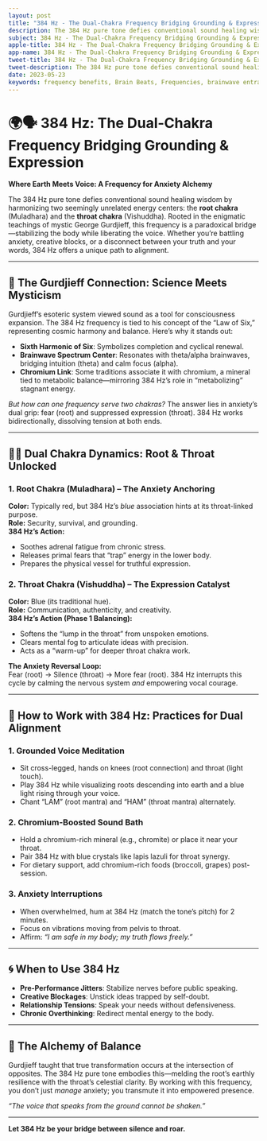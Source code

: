 ```yaml
---
layout: post
title: "384 Hz - The Dual-Chakra Frequency Bridging Grounding & Expression"
description: The 384 Hz pure tone defies conventional sound healing wisdom by harmonizing two seemingly unrelated energy centers: the root chakra (Muladhara) and the throat chakra (Vishuddha).  
subject: 384 Hz - The Dual-Chakra Frequency Bridging Grounding & Expression
apple-title: 384 Hz - The Dual-Chakra Frequency Bridging Grounding & Expression
app-name: 384 Hz - The Dual-Chakra Frequency Bridging Grounding & Expression
tweet-title: 384 Hz - The Dual-Chakra Frequency Bridging Grounding & Expression
tweet-description: The 384 Hz pure tone defies conventional sound healing wisdom by harmonizing two seemingly unrelated energy centers: the root chakra (Muladhara) and the throat chakra (Vishuddha).
date: 2023-05-23
keywords: frequency benefits, Brain Beats, Frequencies, brainwave entrainment, sound therapy, pure tone, 384 Hz, pure tones, throat chakra, throat, chakra, Anxiety, earth chakra
---       
```


# 🌍🗣️ 384 Hz: The Dual-Chakra Frequency Bridging Grounding & Expression  

**Where Earth Meets Voice: A Frequency for Anxiety Alchemy**  

The 384 Hz pure tone defies conventional sound healing wisdom by harmonizing two seemingly unrelated energy centers: the **root chakra** (Muladhara) and the **throat chakra** (Vishuddha). Rooted in the enigmatic teachings of mystic George Gurdjieff, this frequency is a paradoxical bridge—stabilizing the body while liberating the voice. Whether you’re battling anxiety, creative blocks, or a disconnect between your truth and your words, 384 Hz offers a unique path to alignment.  

---

## 🔄 **The Gurdjieff Connection: Science Meets Mysticism**  
Gurdjieff’s esoteric system viewed sound as a tool for consciousness expansion. The 384 Hz frequency is tied to his concept of the “Law of Six,” representing cosmic harmony and balance. Here’s why it stands out:  
- **Sixth Harmonic of Six**: Symbolizes completion and cyclical renewal.  
- **Brainwave Spectrum Center**: Resonates with theta/alpha brainwaves, bridging intuition (theta) and calm focus (alpha).  
- **Chromium Link**: Some traditions associate it with chromium, a mineral tied to metabolic balance—mirroring 384 Hz’s role in “metabolizing” stagnant energy.  

*But how can one frequency serve two chakras?* The answer lies in anxiety’s dual grip: fear (root) and suppressed expression (throat). 384 Hz works bidirectionally, dissolving tension at both ends.  

---

## 🌱🔵 **Dual Chakra Dynamics: Root & Throat Unlocked**  

### **1. Root Chakra (Muladhara) – The Anxiety Anchoring**  
**Color:** Typically red, but 384 Hz’s *blue* association hints at its throat-linked purpose.  
**Role:** Security, survival, and grounding.  
**384 Hz’s Action:**  
- Soothes adrenal fatigue from chronic stress.  
- Releases primal fears that “trap” energy in the lower body.  
- Prepares the physical vessel for truthful expression.  

### **2. Throat Chakra (Vishuddha) – The Expression Catalyst**  
**Color:** Blue (its traditional hue).  
**Role:** Communication, authenticity, and creativity.  
**384 Hz’s Action (Phase 1 Balancing):**  
- Softens the “lump in the throat” from unspoken emotions.  
- Clears mental fog to articulate ideas with precision.  
- Acts as a “warm-up” for deeper throat chakra work.  

**The Anxiety Reversal Loop:**  
Fear (root) → Silence (throat) → More fear (root). 384 Hz interrupts this cycle by calming the nervous system *and* empowering vocal courage.  

---

## 🎵 **How to Work with 384 Hz: Practices for Dual Alignment**  

### **1. Grounded Voice Meditation**  
- Sit cross-legged, hands on knees (root connection) and throat (light touch).  
- Play 384 Hz while visualizing roots descending into earth and a blue light rising through your voice.  
- Chant “LAM” (root mantra) and “HAM” (throat mantra) alternately.  

### **2. Chromium-Boosted Sound Bath**  
- Hold a chromium-rich mineral (e.g., chromite) or place it near your throat.  
- Pair 384 Hz with blue crystals like lapis lazuli for throat synergy.  
- For dietary support, add chromium-rich foods (broccoli, grapes) post-session.  

### **3. Anxiety Interruptions**  
- When overwhelmed, hum at 384 Hz (match the tone’s pitch) for 2 minutes.  
- Focus on vibrations moving from pelvis to throat.  
- Affirm: *“I am safe in my body; my truth flows freely.”*  

---

## 🌀 **When to Use 384 Hz**  
- **Pre-Performance Jitters**: Stabilize nerves before public speaking.  
- **Creative Blockages**: Unstick ideas trapped by self-doubt.  
- **Relationship Tensions**: Speak your needs without defensiveness.  
- **Chronic Overthinking**: Redirect mental energy to the body.  

---

## 🌟 **The Alchemy of Balance**  
Gurdjieff taught that true transformation occurs at the intersection of opposites. The 384 Hz pure tone embodies this—melding the root’s earthly resilience with the throat’s celestial clarity. By working with this frequency, you don’t just *manage* anxiety; you transmute it into empowered presence.  

*“The voice that speaks from the ground cannot be shaken.”*  

---  
**Let 384 Hz be your bridge between silence and roar.**  